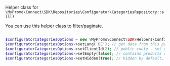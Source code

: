 Helper class for `\MyPromo\Connect\SDK\Repositories\Configurator\CategoriesRepository::all()`

You can use this helper class to filter/paginate.

```php

$configuratorCategoriesOptions = new \MyPromo\Connect\SDK\Helpers\Configurator\CategoriesOptions();
$configuratorCategoriesOptions->setLang('DE'); // get data from this page number
$configuratorCategoriesOptions->setClientId(2); // public route - set client id
$configuratorCategoriesOptions->setEmpty(false); // contains products or not
$configuratorCategoriesOptions->setHidden(true); // hidden by default, is last empty node or has just empty nodes
```
